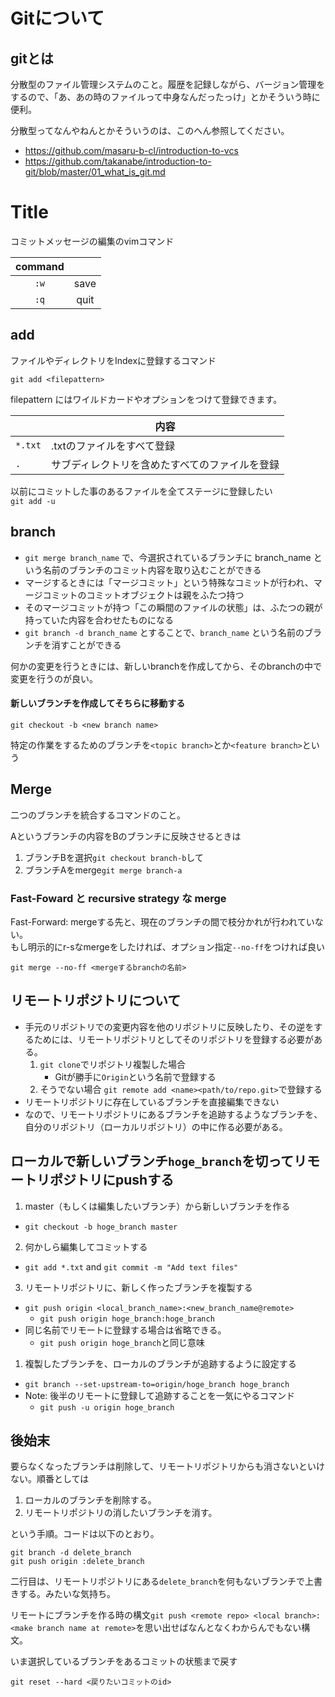 
# Gitについて

## gitとは

分散型のファイル管理システムのこと。履歴を記録しながら、バージョン管理をするので、「あ、あの時のファイルって中身なんだったっけ」とかそういう時に便利。

分散型ってなんやねんとかそういうのは、このへん参照してください。

- https://github.com/masaru-b-cl/introduction-to-vcs
- https://github.com/takanabe/introduction-to-git/blob/master/01_what_is_git.md


# Title

コミットメッセージの編集のvimコマンド

|command||
|:-:|:-:|
|`:w`|save|
|`:q`|quit|

## add

ファイルやディレクトリをIndexに登録するコマンド

`git add <filepattern>`

filepattern にはワイルドカードやオプションをつけて登録できます。  

| <filepattern> |内容|
|-|-|
|`*.txt`|.txtのファイルをすべて登録|
|`.`|サブディレクトリを含めたすべてのファイルを登録|

以前にコミットした事のあるファイルを全てステージに登録したい  
`git add -u`

## branch

+ `git merge branch_name` で、今選択されているブランチに branch_name という名前のブランチのコミット内容を取り込むことができる
+ マージするときには「マージコミット」という特殊なコミットが行われ、マージコミットのコミットオブジェクトは親をふたつ持つ
+ そのマージコミットが持つ「この瞬間のファイルの状態」は、ふたつの親が持っていた内容を合わせたものになる
+ `git branch -d branch_name` とすることで、`branch_name` という名前のブランチを消すことができる

何かの変更を行うときには、新しいbranchを作成してから、そのbranchの中で変更を行うのが良い。

#### 新しいブランチを作成してそちらに移動する

```
git checkout -b <new branch name>
```

特定の作業をするためのブランチを`<topic branch>`とか`<feature branch>`という

## Merge

二つのブランチを統合するコマンドのこと。

Aというブランチの内容をBのブランチに反映させるときは

1. ブランチBを選択`git checkout branch-b`して
2. ブランチAをmerge`git merge branch-a`

### Fast-Foward と recursive strategy な merge

Fast-Forward: mergeする先と、現在のブランチの間で枝分かれが行われていない。  
もし明示的にr-sなmergeをしたければ、オプション指定`--no-ff`をつければ良い
```
git merge --no-ff <mergeするbranchの名前>
```

## リモートリポジトリについて

+ 手元のリポジトリでの変更内容を他のリポジトリに反映したり、その逆をするためには、リモートリポジトリとしてそのリポジトリを登録する必要がある。
    1. `git clone`でリポジトリ複製した場合
        + Gitが勝手に`Origin`という名前で登録する
    2. そうでない場合
        `git remote add <name><path/to/repo.git>`で登録する
+ リモートリポジトリに存在しているブランチを直接編集できない
 + なので、リモートリポジトリにあるブランチを追跡するようなブランチを、自分のリポジトリ（ローカルリポジトリ）の中に作る必要がある。

## ローカルで新しいブランチ`hoge_branch`を切ってリモートリポジトリにpushする

1. master（もしくは編集したいブランチ）から新しいブランチを作る
  * `git checkout -b hoge_branch master`
2. 何かしら編集してコミットする
  * `git add *.txt`  and `git commit -m "Add text files"`
3. リモートリポジトリに、新しく作ったブランチを複製する
  * `git push origin <local_branch_name>:<new_branch_name@remote>`
    * `git push origin hoge_branch:hoge_branch`
  * 同じ名前でリモートに登録する場合は省略できる。
    * `git push origin hoge_branch`と同じ意味
1. 複製したブランチを、ローカルのブランチが追跡するように設定する
  * `git branch --set-upstream-to=origin/hoge_branch hoge_branch`
  * Note: 後半のリモートに登録して追跡することを一気にやるコマンド
    * `git push -u origin hoge_branch`

## 後始末

要らなくなったブランチは削除して、リモートリポジトリからも消さないといけない。順番としては

1. ローカルのブランチを削除する。
2. リモートリポジトリの消したいブランチを消す。

という手順。コードは以下のとおり。
```
git branch -d delete_branch
git push origin :delete_branch
```
二行目は、リモートリポジトリにある`delete_branch`を何もないブランチで上書きする。みたいな気持ち。

リモートにブランチを作る時の構文`git push <remote repo> <local branch>:<make branch name at remote>`を思い出せばなんとなくわからんでもない構文。

いま選択しているブランチをあるコミットの状態まで戻す
```
git reset --hard <戻りたいコミットのid>
```
